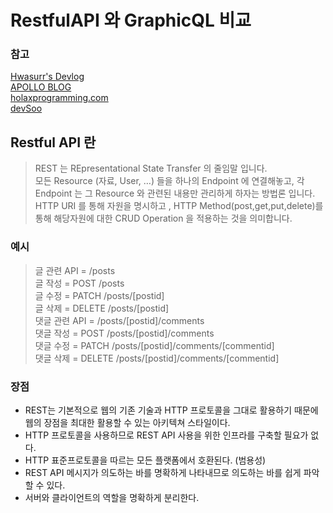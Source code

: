 RestfulAPI 와 GraphicQL 비교
=

### 참고
[Hwasurr's Devlog](https://hwasurr.io/api/rest-graphql-differences/) \
[APOLLO BLOG](https://www.apollographql.com/blog/graphql/basics/graphql-vs-rest/) \
[holaxprogramming.com](https://www.holaxprogramming.com/2018/01/20/graphql-vs-restful-api/) \
[devSoo](https://velog.io/@djaxornwkd12/REST-API-vs-GraphQL-%EC%B0%A8%EC%9D%B4%EC%A0%90-%EC%95%8C%EC%95%84%EB%B3%B4%EA%B8%B0)


Restful API 란
-

> REST 는 REpresentational State Transfer 의 줄임말 입니다.\
> 모든 Resource (자료, User, …) 들을 하나의 Endpoint 에 연결해놓고, 각 Endpoint 는 그 Resource 와 관련된 내용만 관리하게 하자는 방법론 입니다.\
> HTTP URI 를 통해 자원을 명시하고 , HTTP Method(post,get,put,delete)를 통해 해당자원에 대한 CRUD Operation 을 적용하는 것을 의미합니다.

### 예시
> 글 관련 API = /posts\
> 글 작성 = POST /posts\
> 글 수정 = PATCH /posts/[postid]\
> 글 삭제 = DELETE /posts/[postid]\
> 댓글 관련 API = /posts/[postid]/comments\
> 댓글 작성 = POST /posts/[postid]/comments\
> 댓글 수정 = PATCH /posts/[postid]/comments/[commentid]\
> 댓글 삭제 = DELETE /posts/[postid]/comments/[commentid]

### 장점
- REST는 기본적으로 웹의 기존 기술과 HTTP 프로토콜을 그대로 활용하기 때문에 웹의 장점을 최대한 활용할 수 있는 아키텍쳐 스타일이다.
- HTTP 프로토콜을 사용하므로 REST API 사용을 위한 인프라를 구축할 필요가 없다.
- HTTP 표준프로토콜을 따르는 모든 플랫폼에서 호환된다. (범용성)
- REST API 메시지가 의도하는 바를 명확하게 나타내므로 의도하는 바를 쉽게 파악할 수 있다.
- 서버와 클라이언트의 역할을 명확하게 분리한다.